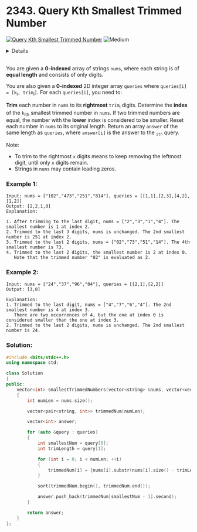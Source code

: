 # 2343. Query Kth Smallest Trimmed Number

[![Query Kth Smallest Trimmed Number](https://img.shields.io/badge/-Leetcode-grey?style=for-the-badge&logo=Leetcode&logoColor=Gray)](https://leetcode.com/problems/query-kth-smallest-trimmed-number/description/) ![Medium](https://img.shields.io/badge/-Medium-green?style=for-the-badge&logoColor=green)

<details>
Author: Avinash Yadav<br>
Date: 02-01-2024
</details><br>

You are given a **0-indexed** array of strings `nums`, where each string is of **equal length** and consists of only digits.

You are also given a **0-indexed** 2D integer array `queries` where `queries[i] = [k`<sub>i</sub>`, trim`<sub>i</sub>`]`. For each `queries[i]`, you need to:

**Trim** each number in `nums` to its **rightmost** `trim`<sub>i</sub> digits.
Determine the **index** of the `k`<sub>ith</sub> smallest trimmed number in `nums`. If two trimmed numbers are equal, the number with the **lower** index is considered to be smaller.
Reset each number in `nums` to its original length.
Return an array `answer` of the same length as `queries`, where `answer[i]` is the answer to the <code><sub>ith</sub></code> query.

Note:

+ To trim to the rightmost `x` digits means to keep removing the leftmost digit, until only `x` digits remain.
+ Strings in `nums` may contain leading zeros.
 

### Example 1:

```
Input: nums = ["102","473","251","814"], queries = [[1,1],[2,3],[4,2],[1,2]]
Output: [2,2,1,0]
Explanation:

1. After trimming to the last digit, nums = ["2","3","1","4"]. The smallest number is 1 at index 2.
2. Trimmed to the last 3 digits, nums is unchanged. The 2nd smallest number is 251 at index 2.
3. Trimmed to the last 2 digits, nums = ["02","73","51","14"]. The 4th smallest number is 73.
4. Trimmed to the last 2 digits, the smallest number is 2 at index 0.
   Note that the trimmed number "02" is evaluated as 2.
```

### Example 2:

```
Input: nums = ["24","37","96","04"], queries = [[2,1],[2,2]]
Output: [3,0]

Explanation:
1. Trimmed to the last digit, nums = ["4","7","6","4"]. The 2nd smallest number is 4 at index 3.
   There are two occurrences of 4, but the one at index 0 is considered smaller than the one at index 3.
2. Trimmed to the last 2 digits, nums is unchanged. The 2nd smallest number is 24.
```


### Solution:

```cpp
#include <bits/stdc++.h>
using namespace std;

class Solution
{
public:
    vector<int> smallestTrimmedNumbers(vector<string> &nums, vector<vector<int>> &queries)
    {
        int numLen = nums.size();

        vector<pair<string, int>> trimmedNum(numLen);

        vector<int> answer;

        for (auto &query : queries)
        {
            int smallestNum = query[0];
            int trimLength = query[1];

            for (int i = 0; i < numLen; ++i)
            {
                trimmedNum[i] = {nums[i].substr(nums[i].size() - trimLength), i};
            }

            sort(trimmedNum.begin(), trimmedNum.end());

            answer.push_back(trimmedNum[smallestNum - 1].second);
        }

        return answer;
    }
};
```